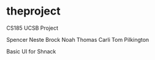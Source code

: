 theproject
==========

CS185 UCSB Project

Spencer Neste
Brock Noah
Thomas Carli
Tom Pilkington

Basic UI for Shnack

